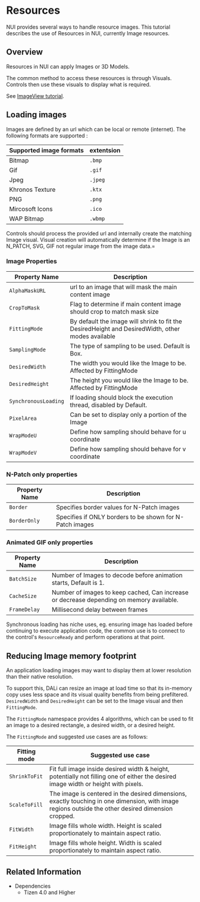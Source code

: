 # Resources

NUI provides several ways to handle resource images.
This tutorial describes the use of Resources in NUI, currently Image resources.

## Overview

Resources in NUI can apply Images or 3D Models.

The common method to access these resources is through Visuals.
Controls then use these visuals to display what is required.

See [ImageView tutorial](imageview.md).

## Loading images

Images are defined by an url which can be local or remote (internet).
The following formats are supported :

| Supported image formats | extentsion |
|------------------------ | ---------- |
| Bitmap                  | `.bmp`     |
| Gif                     | `.gif`     |
| Jpeg                    | `.jpeg`    |
| Khronos Texture         | `.ktx`     |
| PNG                     | `.png`     |
| Mircosoft Icons         | `.ico`     |
| WAP Bitmap              | `.wbmp`    |

Controls should process the provided url and internally create the matching Image visual.
Visual creation will automatically determine if the Image is an N_PATCH, SVG, GIF not regular image from the image data.=

### Image Properties

| Property Name        | Description       |
|----------------------|-------------------|
| `AlphaMaskURL`       | url to an image that will mask the main content image |
| `CropToMask`         | Flag to determine if main content image should crop to match mask size |
| `FittingMode`        | By default the image will shrink to fit the DesiredHeight and DesiredWidth, other modes available |
| `SamplingMode`       | The type of sampling to be used. Default is Box. |
| `DesiredWidth`       | The width you would like the Image to be.  Affected by FittingMode        |
| `DesiredHeight`      | The height you would like the Image to be. Affected by FittingMode        |
| `SynchronousLoading` | If loading should block the execution thread, disabled by Default.        |
| `PixelArea`          | Can be set to display only a portion of the Image           |
| `WrapModeU`          | Define how sampling should behave for u coordinate |
| `WrapModeV`          | Define how sampling should behave for v coordinate |


### N-Patch only properties

| Property Name        | Description       |
|----------------------|-------------------|
| `Border`             | Specifies border values for N-Patch images |
| `BorderOnly`         | Specifies if ONLY borders to be shown for N-Patch images |

### Animated GIF only properties

| Property Name | Description       |
|---------------|-------------------|
| `BatchSize`   | Number of Images to decode before animation starts, Default is 1. |
| `CacheSize`   | Number of images to keep cached, Can increase or decrease depending on memory available. |
| `FrameDelay`  | Millisecond delay between frames |

Synchronous loading has niche uses, eg. ensuring image has loaded before continuing to execute application code,
the common use is to connect to the control's `ResourceReady` and perform operations at that point.

## Reducing Image memory footprint

An application loading images may want to display them at lower resolution than their native resolution.

To support this, DALi can resize an image at load time so that its in-memory copy uses less space and its visual quality benefits from being prefiltered.
`DesiredWidth` and `DesiredHeight` can be set to the Image visual and then `FittingMode`.

The `FittingMode` namespace provides 4 algorithms, which can be used to fit an image to a desired rectangle, a desired width, or a desired height.

The `FittingMode` and suggested use cases are as follows:

| Fitting mode 	| Suggested use case |
| ------------- | ------------------ |
| `ShrinkToFit` |	Fit full image inside desired width & height, potentially not filling one of either the desired image width or height with pixels. |
| `ScaleToFill` |	The image is centered in the desired dimensions, exactly touching in one dimension, with image regions outside the other desired dimension cropped. |
| `FitWidth`    |	Image fills whole width. Height is scaled proportionately to maintain aspect ratio. |
| `FitHeight`   | Image fills whole height. Width is scaled proportionately to maintain aspect ratio. |

## Related Information
* Dependencies
  -   Tizen 4.0 and Higher
